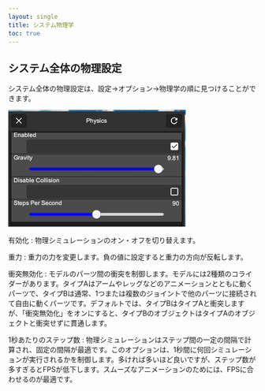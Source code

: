 ```yaml
---
layout: single
title: システム物理学
toc: true
---
```


## システム全体の物理設定
システム全体の物理設定は、設定→オプション→物理学の順に見つけることができます。

![システム物理学](/images/system-physics.png)

有効化
: 物理シミュレーションのオン・オフを切り替えます。

重力
: 重力の力を変更します。負の値に設定すると重力の方向が反転します。

衝突無効化
: モデルのパーツ間の衝突を制御します。モデルには2種類のコライダーがあります。タイプAはアームやレッグなどのアニメーションとともに動くパーツで、タイプBは通常、1つまたは複数のジョイントで他のパーツに接続されて自由に動くパーツです。デフォルトでは、タイプBはタイプAと衝突しますが、「衝突無効化」をオンにすると、タイプBのオブジェクトはタイプAのオブジェクトと衝突せずに貫通します。

1秒あたりのステップ数
: 物理シミュレーションはステップ間の一定の間隔で計算され、固定の間隔が最適です。このオプションは、1秒間に何回シミュレーションが実行されるかを制御します。多ければ多いほど良いですが、ステップ数が多すぎるとFPSが低下します。スムーズなアニメーションのためには、FPSに合わせるのが最適です。